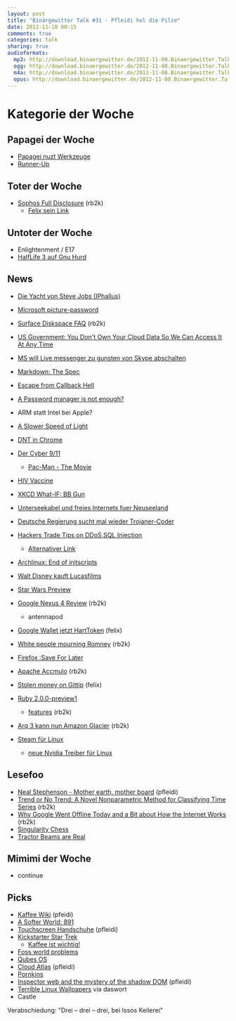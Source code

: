 ```yaml
---
layout: post
title: "Binärgewitter Talk #31 - Pfleidi hol die Pilze"
date: 2012-11-10 00:15
comments: true
categories: talk
sharing: true
audioformats:
  mp3: http://download.binaergewitter.de/2012-11-08.Binaergewitter.Talk.31.mp3
  ogg: http://download.binaergewitter.de/2012-11-08.Binaergewitter.Talk.31.ogg
  m4a: http://download.binaergewitter.de/2012-11-08.Binaergewitter.Talk.31.m4a
  opus: http://download.binaergewitter.de/2012-11-08.Binaergewitter.Talk.31.opus
---
```


# Kategorie der Woche

## Papagei der Woche

- [Papagei nuzt Werkzeuge]( http://arstechnica.com/science/2012/11/parrot-in-captivity-manufactures-tools-something-not-seen-in-the-wild/ )
- [Runner-Up]( https://lh4.googleusercontent.com/-yoaN7movr4g/UClREFEGD2I/AAAAAAABIy8/W_l7Za9I_Sc/s480/My+First+Project-new.gif )

## Toter der Woche

- [Sophos Full Disclosure]( http://lists.grok.org.uk/pipermail/full-disclosure/2012-November/088813.html ) (rb2k)
    * [Felix sein Link]( http://www.cso.com.au/article/441070/google_security_researcher_keep_sophos_away_from_high_value_systems/ )

## Untoter der Woche

* Enlightenment / E17
* [HalfLife 3 auf Gnu Hurd]( http://www.muktware.com/4760/half-life-3-linux-exclusive )

## News


- [Die Yacht von Steve Jobs (IPhallus)]( http://www.cultofmac.com/198521/the-yatcht-steve-jobs-designed-with-philippe-starck-has-finally-been-unveiled/ )
- [Microsoft picture-password](http://news.cnet.com/8301-17852_3-57541847-71/microsofts-picture-password-ad-intriguing-or-confusing/ )
- [Surface Diskspace FAQ]( http://www.microsoft.com/Surface/en-US/support/surface-with-windows-RT/files-folders-and-online-storage/surface-disk-space-faq ) (rb2k)
- [US Government: You Don't Own Your Cloud Data So We Can Access It At Any Time](http://news.ycombinator.net/item?id=4736448 )
- [MS will Live messenger zu gunsten von Skype abschalten]( http://www.golem.de/news/microsoft-dem-windows-live-messenger-droht-das-aus-1211-95533.html )
- [Markdown: The Spec]( http://news.ycombinator.net/item?id=4716322 )
- [Escape from Callback Hell]( http://elm-lang.org/learn/Escape-from-Callback-Hell.elm )
- [A Password manager is not enough?]( http://www.itproportal.com/2012/11/01/online-security-tips-a-password-manager-alone-isnt-enough/ )

- ARM statt Intel bei Apple?

- [A Slower Speed of Light]( http://gamelab.mit.edu/games/a-slower-speed-of-light/ )
- [DNT in Chrome]( http://arstechnica.com/tech-policy/2012/11/do-not-track-finally-arrives-with-version-23-of-chrome/ )
- [Der Cyber 9/11]( http://www.networkworld.com/news/2012/110712-security-experts-push-back-at-264036.html )
    * [Pac-Man - The Movie]( http://vimeo.com/46717788 )
- [HIV Vaccine]( http://science.slashdot.org/story/12/11/06/2325234/hiv-vaccine-safe-enough-to-pass-phase-1-human-trials )
- [XKCD What-IF: BB Gun](http://what-if.xkcd.com/18/ )
- [Unterseekabel und freies Internets fuer Neuseeland]( http://arstechnica.com/business/2012/11/kim-dotcom-now-plans-to-give-new-zealand-free-broadband-pipe-to-us/ )
- [Deutsche Regierung sucht mal wieder Trojaner-Coder]( http://www.h-online.com/security/news/item/German-Customs-Investigation-Bureau-seeks-trojan-programmers-1743025.html )
- [Hackers Trade Tips on DDoS,SQL Injection]( http://www.informationweek.com/security/attacks/hackers-trade-tips-on-ddos-sql-injection/240012531 )
    * [Alternativer Link]( http://www.theregister.co.uk/2012/11/08/hard_token_in_credit_card/ )
- [Archlinux: End of initscripts]( https://www.archlinux.org/news/end-of-initscripts-support/ )

- [Walt Disney kauft Lucasfilms]( http://arstechnica.com/gaming/2012/10/walt-disney-buys-lucasfilm-promises-star-wars-episode-7-in-2015/ )
- [Star Wars Preview]( https://lh4.googleusercontent.com/-8MAw_UJERYw/UJBAppoOOXI/AAAAAAAAYfg/WH077Gamz9M/s500/tumblr_mc7lqvKn4d1ri1fcro1_500.gif )
- [Google Nexus 4 Review]( http://www.androidpolice.com/2012/11/07/google-nexus-4-review-the-beautifully-crafted-premium-flagship-phone-that-android-deserves/ ) (rb2k)
    - antennapod
- [Google Wallet jetzt HartToken]( http://arstechnica.com/gadgets/2012/11/google-wallet-may-integrate-programmable-payment-cards/ ) (felix)
- [White people mourning Romney]( http://whitepeoplemourningromney.tumblr.com/ ) (rb2k)
- [Firefox :Save For Later]( https://blog.mozilla.org/ux/2012/10/save-for-later/ )
- [Apache Accmulo]( http://accumulo.apache.org/ ) (rb2k)
- [Stolen money on Gittip]( http://blog.gittip.com/post/35057426257/stolen-money-on-gittip-part-1 ) (felix)
- [Ruby 2.0.0-preview1]( http://blade.nagaokaut.ac.jp/cgi-bin/scat.rb/ruby/ruby-dev/46348 )
    * [features]( http://globaldev.co.uk/2012/11/ruby-2-0-0-preview-features/ ) (rb2k)
- [Arq 3 kann nun Amazon Glacier]( http://www.haystacksoftware.com/blog/2012/11/arq-cloud-backup-for-mac-adds-support-for-amazon-glacier/ ) (rb2k)
- [Steam für Linux](http://www.heise.de/open/meldung/Steam-fuer-Linux-startet-im-Betatest-1744961.html )
    * [neue Nvidia Treiber für Linux]( http://www.heise.de/open/meldung/Nvidia-Neuer-Linux-Treiber-fuer-mehr-Leistung-beim-Spielen-1745377.html )

## Lesefoo

- [Neal Stephenson - Mother earth, mother board]( http://www.wired.com/wired/archive/4.12/ffglass_pr.html ) (pfleidi)
- [Trend or No Trend: A Novel Nonparametric Method for Classifying Time Series]( http://web.mit.edu/snikolov/Public/trend.pdf ) (rb2k)
- [Why Google Went Offline Today and a Bit about How the Internet Works]( http://blog.cloudflare.com/why-google-went-offline-today-and-a-bit-about ) (rb2k)
- [Singularity Chess]( http://abstractstrategygames.blogspot.de/2010/10/singularity-chess.html )
- [Tractor Beams are Real]( http://physics.nyu.edu/grierlab/conveyor7c/ )


## Mimimi der Woche

- continue 

## Picks

- [Kaffee Wiki]( http://www.kaffeewiki.de/ ) (pfeidi)
- [A Softer World: 891]( http://www.asofterworld.com/index.php?id=891 )
- [Touchscreen Handschuhe]( https://www.amazon.de/dp/B008F4W0DS/ref=as_li_ss_til?tag=pfleidi-21 ) (pfleidi)
- [Kickstarter Star Trek](http://www.kickstarter.com/projects/145553614/star-trek-renegades )
    * [Kaffee ist wichtig!]( nkdev.de/misc/kaffee2.jpg )
- [Foss world problems]( http://www.reddit.com/r/fossworldproblems )
- [Qubes OS]( http://qubes-os.org/Home.html )
- [Cloud Atlas]( http://www.imdb.com/title/tt1371111/ ) (pfleidi)
- [Pornkins]( http://www.pornkins.com/store )
- [Inspector web and the mystery of the shadow DOM]( http://2012.jsconf.eu/speaker/2012/08/24/inspector-web-and-the-mystery-of-the-shadow-dom.html ) (pfleidi)
- [Terrible Linux Wallpapers]( http://terriblelinuxwallpaper.tumblr.com/ ) via daswort
- Castle

Verabschiedung:
"Drei – drei – drei, bei Issos Keilerei"
